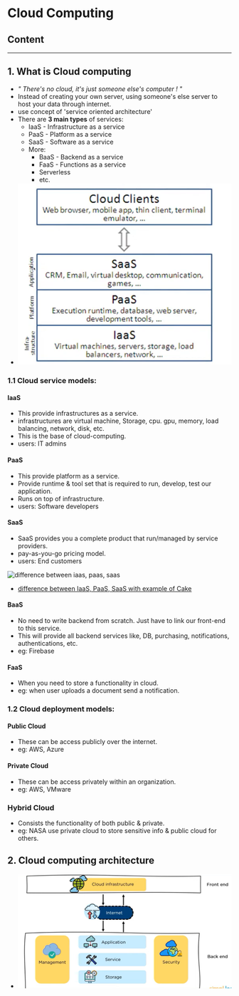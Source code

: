 # Cloud Computing

## Content

---

## 1. What is Cloud computing

-   _" There's no cloud, it's just someone else's computer ! "_
-   Instead of creating your own server, using someone's else server to host your data through internet.
-   use concept of 'service oriented architecture'
-   There are **3 main types** of services:
    -   IaaS - Infrastructure as a service
    -   PaaS - Platform as a service
    -   SaaS - Software as a service
    -   More:
        -   BaaS - Backend as a service
        -   FaaS - Functions as a service
        -   Serverless
        -   etc.
-   ![Cloud service models](imgs/Cloud%20service%20models.png)

### 1.1 Cloud service models:

#### IaaS

-   This provide infrastructures as a service.
-   infrastructures are virtual machine, Storage, cpu. gpu, memory, load balancing, network, disk, etc.
-   This is the base of cloud-computing.
-   users: IT admins

#### PaaS

-   This provide platform as a service.
-   Provide runtime & tool set that is required to run, develop, test our application.
-   Runs on top of infrastructure.
-   users: Software developers

#### SaaS

-   SaaS provides you a complete product that run/managed by service providers.
-   pay-as-you-go pricing model.
-   users: End customers

![difference between iaas, paas, saas](imgs/iaas%20vs%20paas%20vs%20saas.avif)

-   [difference between IaaS, PaaS, SaaS with example of Cake](https://youtu.be/64-1ymY2xaw?t=1723)

#### BaaS

-   No need to write backend from scratch. Just have to link our front-end to this service.
-   This will provide all backend services like, DB, purchasing, notifications, authentications, etc.
-   eg: Firebase

#### FaaS

-   When you need to store a functionality in cloud.
-   eg: when user uploads a document send a notification.

### 1.2 Cloud deployment models:

#### Public Cloud

-   These can be access publicly over the internet.
-   eg: AWS, Azure

#### Private Cloud

-   These can be access privately within an organization.
-   eg: AWS, VMware

### Hybrid Cloud

-   Consists the functionality of both public & private.
-   eg: NASA use private cloud to store sensitive info & public cloud for others.

## 2. Cloud computing architecture

-   ![cloud architecture](imgs/cloud%20architecture.png)
